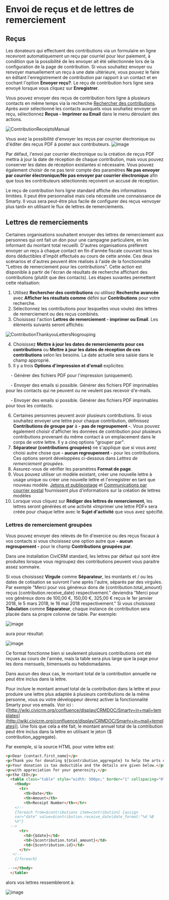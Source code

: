# Envoi de reçus et de lettres de remerciement 

## Reçus
 
Les donateurs qui effectuent des contributions via un formulaire en ligne recevront automatiquement un reçu par courriel pour leur paiement, à condition que la possibilité de les envoyer ait été sélectionnée lors de la configuration de la page de contribution. Si vous souhaitez envoyer ou renvoyer manuellement un reçu à une date ultérieure, vous pouvez le faire en éditant l'enregistrement de contribution par rapport à un contact et en cochant l'option **Envoyer reçu?**. Le reçu de contribution hors ligne sera envoyé lorsque vous cliquez sur **Enregistrer**.

Vous pouvez envoyer des reçus de contribution hors ligne à plusieurs contacts en même temps via la recherche [Rechercher des contributions](../contributions/recherche-et-visualisation-contributions). Après avoir sélectionné les contacts auxquels vous souhaitez envoyer un reçu, sélectionnez **Reçus - Imprimer ou Email** dans le menu déroulant des actions.

![ContributionReceiptsManual](../img/civicontribute-receipts-manual.PNG)

Vous avez la possibilité d'envoyer les reçus par courrier électronique ou d'éditer des reçus PDF à poster aux contributeurs. 
![image](../img/Print%20contribution%20receipt%20options.PNG)

Par défaut, l'envoi par courrier électronique ou la création de reçus PDF mettra à jour la date de réception de chaque contribution, mais vous pouvez conserver les dates de réception existantes si nécessaire. Vous pouvez également choisir de ne pas tenir compte des paramètres **Ne pas envoyer par courrier électronique/Ne pas envoyer par courrier électronique** afin que tous les contributeurs sélectionnés reçoivent un accusé de réception.

Le reçu de contribution hors ligne standard affiche des informations limitées. Il peut être personnalisé mais cela nécessite une connaissance de Smarty. Il vous sera peut-être plus facile de configurer des reçus «envoyer plus tard» en utilisant le flux de lettres de remerciements.


## Lettres de remerciements

Certaines organisations souhaitent envoyer des lettres de remerciement aux personnes qui ont fait un don pour une campagne particuliere, en les informant du montant total recueilli. D'autres organisations préfèrent envoyer un reçu à chaque contact en fin d'année fiscale couvrant tous les dons déductibles d'impôt effectués au cours de cette année. Ces deux scénarios et d'autres peuvent être réalisés à l'aide de la fonctionnalité "Lettres de remerciement pour les contributions". Cette action est disponible à partir de l'écran de résultats de recherche affichant des contributions (plutôt que des contacts). Les étapes suvantes permettent cette réalisation:

1. Utilisez **Rechercher des contributions** ou utilisez **Recherche avancée** avec **Afficher les résultats comme** défini sur **Contributions** pour votre recherche.
2. Sélectionnez les contributions pour lesquelles vous voulez des lettres de remerciement ou des reçus combinés.
3. Choisissez l'action **Lettres de remerciement - imprimer ou Email**. Les éléments suivants seront affichés:

![ContributionThankyouLettersNogrouping](../img/civicontribute-thank-you-letters-no-grouping.PNG)

4. Choisissez **Mettre à jour les dates de remerciements pour ces contributions** ou **Mettre à jour les dates de réception de ces contributions** selon les besoins. La date actuelle sera saisie dans le champ approprié.
5. Il y a trois **Options d'impression et d'email** explicites:

    - Générer des fichiers PDF pour l'impression (uniquement).
    
    - Envoyer des emails si possible. Générer des fichiers PDF imprimables pour les contacts qui ne peuvent ou ne veulent pas recevoir d'e-mails.
    
    - Envoyer des emails si possible. Générer des fichiers PDF imprimables pour tous les contacts.

6. Certaines personnes peuvent avoir plusieurs contributions. Si vous souhaitez envoyer une lettre pour chaque contribution, définissez **Contributions de groupe par** à **- pas de regroupement -**. Vous pouvez également choisir d'afficher les données de contribution pour plusieurs contributions provenant du même contact à un emplacement dans le corps de votre lettre. Il y a cinq options "grouper par".
7. **Séparateur (contributions groupées)** ne s'applique que si vous avez choisi autre chose que **- aucun regroupement -** pour les contributions. Ces options seront développées ci-dessous dans *Lettres de remerciement groupées*.
8. Assurez-vous de vérifier les paramètres **Format de page**.
9. Vous pouvez utiliser un modèle existant, créer une nouvelle lettre à usage unique ou créer une nouvelle lettre et l'enregistrer en tant que nouveau modèle. [Jetons et publipostage](.../common-workflows/jetons-et-publipostage) et [Communications par courrier postal](.../common-workflows/post-mail-communications)  fournissent plus d'informations sur la création de lettres modèles
10. Lorsque vous cliquez sur **Rédiger des lettres de remerciement**, les lettres seront générées et une activité «Imprimer une lettre PDF» sera créée pour chaque lettre avec le **Sujet d'activité** que vous avez spécifié.


### Lettres de remerciement groupées

Vous pouvez envoyer des relevés de fin d'exercice ou des reçus fiscaux à vos contacts si vous choisissez une option autre que **- aucun regroupement -** pour le champ **Contributions groupées par**.

Dans une installation CiviCRM standard, les lettres par défaut qui sont être produites lorsque vous regroupez des contributions peuvent vous paraitre assez sommaire. 

Si vous choisissez **Virgule** comme **Séparateur**, les montants et / ou les dates de cotisation se suivront l'une après l'autre, séparés par des virgules. 
Par exemple "Merci pour vos généreux dons de {contribution.total_amount} reçus  {contribution.receive_date} respectivement." deviendra "Merci pour vos généreux dons de 100,00 €, 150,00 €, 325,00 € reçus le 1er janvier 2018, le 5 mars 2018, le 16 mai 2018 respectivement."
Si vous choisissez **Tabulation** comme **Séparateur**, chaque instance de contribution sera placée dans sa propre colonne de table. Par exemple:

![image](../img/Thank-you%20letters%20as%20table%20template.PNG)

aura pour résultat:

![image](../img/Thank-you%20letters%20as%20table_1.PNG)

Ce format fonctionne bien si seulement plusieurs contributions ont été reçues au cours de l'année, mais la table sera plus large que la page pour les dons mensuels, bimensuels ou hebdomadaires.

Dans aucun des deux cas, le montant total de la contribution annuelle ne peut être inclus dans la lettre.

Pour inclure le montant annuel total de la contribution dans la lettre et pour produire une lettre plus adaptée à plusieurs contributions de la même personne, vous ou votre développeur devrez activer la fonctionnalité Smarty pour vos emails. Voir ici :
([http://wiki.civicrm.org/confluence/display/CRMDOC/Smarty+in+mail+templates](http://wiki.civicrm.org/confluence/display/CRMDOC/Smarty+in+mail+templates)).
Une fois que cela a été fait, le montant annuel total de la contribution peut être inclus dans la lettre en utilisant le jeton {$ contribution_aggregate}.

Par exemple, si la source HTML pour votre lettre est:

```html
<p>Dear {contact.first_name}</p>
<p>Thank you for donating ${$contribution_aggregate} to help the arts during the 2014 financial year</p>
<p>Your donation is tax deductible and the details are given below.</p>
<p>with appreciation for your generosity,</p>
<p>the CEO</p>
  <table class="table" style="width: 500px;" border="1" cellspacing="0" cellpadding="2" align="left">
    <tbody>
      <tr>
        <th>Date</th>
        <th>Amount</th>
        <th>Receipt Number</th></tr>
    <!--
    {foreach from=$contributions item=contribution} {assign
    var="date" value=$contribution.receive_date|date_format:"%d %B
    %Y"}
  -->
      <tr>
        <td>{$date}</td>
        <td>{$contribution.total_amount}</td>
        <td>{$contribution.id}</td>
      </tr>
   <!--
    {/foreach}

 --></tbody>
  </table>
```
alors vos lettres ressembleront à:

![image](../img/Thank-you%20letters%20as%20with%20smarty%20enabled_2.PNG)
